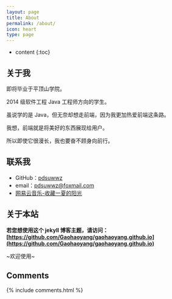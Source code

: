 ```yaml
---
layout: page
title: About
permalink: /about/
icon: heart
type: page
---
```


* content
{:toc}

## 关于我

<!-- <iframe src="" style="border: 0;height: 142px;width: 200px;overflow: hidden;" frameBorder="0"></iframe> -->

即将毕业于平顶山学院。

2014 级软件工程 Java 工程师方向的学生。

虽说学的是 Java，但无奈却想走前端，因为我更加热爱前端这条路。

我想，前端就是将美好的东西展现给用户。

所以即使它很漫长，我也要奋不顾身向前行。


## 联系我

* GitHub：[pdsuwwz](https://github.com/pdsuwwz)
* email：pdsuwwz@foxmail.com
* [网易云音乐-收藏一夏的阳光](http://music.163.com/#/user/home?id=105840719)

## 关于本站

**若您想使用这个 jekyll 博客主题，请访问：[https://github.com/Gaohaoyang/gaohaoyang.github.io](https://github.com/Gaohaoyang/gaohaoyang.github.io)**

~欢迎使用~

<!-- ## 友情链接

[羡辙杂俎](http://zhangwenli.com/blog) \| [Anotherhome](https://www.anotherhome.net) \| [Reverland](http://reverland.org/) \| [ZhiLi](http://lizhipower.github.io/) \| [Simmer](http://simmer-jun.github.io/) \| [awthink](http://awthink.net/) \| [Aralic](http://aralic.github.io/) \| [zchen9](http://www.chen9.info/) \| [wuhuaji](http://wuhuaji.me/) \| [lisheng](http://www.lishengcn.cn/) \| [薛彬XueBin](http://axuebin.com/blog/) \| [TBOOX](http://www.tboox.org/cn/) \|  [Ling](http://linglinyp.com/) -->

## Comments

{% include comments.html %}
